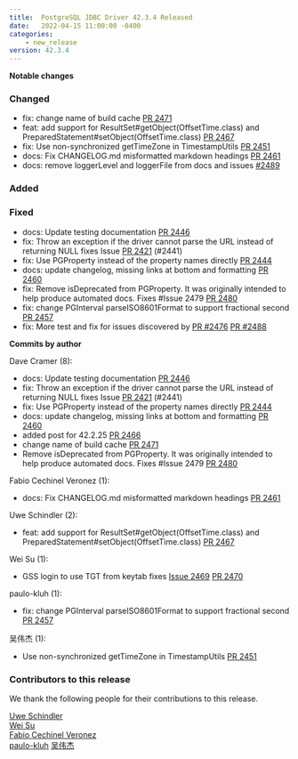 ```yaml
---
title:  PostgreSQL JDBC Driver 42.3.4 Released
date:   2022-04-15 11:00:00 -0400
categories:
    - new_release
version: 42.3.4
---
```


**Notable changes**

### Changed
- fix: change name of build cache [PR 2471](https://github.com/pgjdbc/pgjdbc/pull/2471)
- feat: add support for ResultSet#getObject(OffsetTime.class) and PreparedStatement#setObject(OffsetTime.class) [PR 2467](https://github.com/pgjdbc/pgjdbc/pull/2467)
- fix: Use non-synchronized getTimeZone in TimestampUtils [PR 2451](https://github.com/pgjdbc/pgjdbc/pull/2451)
- docs: Fix CHANGELOG.md misformatted markdown headings [PR 2461](https://github.com/pgjdbc/pgjdbc/pull/2461)
- docs:  remove loggerLevel and loggerFile from docs and issues [#2489](https://github.com/pgjdbc/pgjdbc/pull/2489)

### Added

### Fixed
- docs: Update testing documentation [PR 2446](https://github.com/pgjdbc/pgjdbc/pull/2446)
- fix: Throw an exception if the driver cannot parse the URL instead of returning NULL fixes Issue [PR 2421](https://github.com/pgjdbc/pgjdbc/pull/2421) (#2441)
- fix: Use PGProperty instead of the property names directly [PR 2444](https://github.com/pgjdbc/pgjdbc/pull/2444)
- docs: update changelog, missing links at bottom and formatting [PR 2460](https://github.com/pgjdbc/pgjdbc/pull/2460)
- fix: Remove isDeprecated from PGProperty. It was originally intended to help produce automated docs. Fixes #Issue 2479 [PR 2480](https://github.com/pgjdbc/pgjdbc/pull/2480)
- fix: change PGInterval parseISO8601Format to support fractional second [PR 2457](https://github.com/pgjdbc/pgjdbc/pull/2457)
- fix: More test and fix for issues discovered by [PR #2476](https://github.com/pgjdbc/pgjdbc/pull/2476) [PR #2488](https://github.com/pgjdbc/pgjdbc/pull/2488)

<!--more-->

**Commits by author**

Dave Cramer (8):

* docs: Update testing documentation [PR 2446](https://github.com/pgjdbc/pgjdbc/pull/2446)
* fix: Throw an exception if the driver cannot parse the URL instead of returning NULL fixes Issue [PR 2421](https://github.com/pgjdbc/pgjdbc/pull/2421) (#2441)
* fix: Use PGProperty instead of the property names directly [PR 2444](https://github.com/pgjdbc/pgjdbc/pull/2444)
* docs: update changelog, missing links at bottom and formatting [PR 2460](https://github.com/pgjdbc/pgjdbc/pull/2460)
* added post for 42.2.25 [PR 2466](https://github.com/pgjdbc/pgjdbc/pull/2466)
* change name of build cache [PR 2471](https://github.com/pgjdbc/pgjdbc/pull/2471)
* Remove isDeprecated from PGProperty. It was originally intended to help produce automated docs. Fixes #Issue 2479 [PR 2480](https://github.com/pgjdbc/pgjdbc/pull/2480)

Fabio Cechinel Veronez (1):

* docs: Fix CHANGELOG.md misformatted markdown headings [PR 2461](https://github.com/pgjdbc/pgjdbc/pull/2461)

Uwe Schindler (2):

* feat: add support for ResultSet#getObject(OffsetTime.class) and PreparedStatement#setObject(OffsetTime.class) [PR 2467](https://github.com/pgjdbc/pgjdbc/pull/2467)

Wei Su (1):
* GSS login to use TGT from keytab fixes [Issue 2469](https://github.com/pgjdbc/pgjdbc/issues/2469) [PR 2470](https://github.com/pgjdbc/pgjdbc/pull/2470)

paulo-kluh (1):

* fix: change PGInterval parseISO8601Format to support fractional second [PR 2457](https://github.com/pgjdbc/pgjdbc/pull/2457)

吴伟杰 (1):

* Use non-synchronized getTimeZone in TimestampUtils [PR 2451](https://github.com/pgjdbc/pgjdbc/pull/2451)

<a name="contributors_{{ page.version }}"></a>
### Contributors to this release

We thank the following people for their contributions to this release.

[Uwe Schindler](https://github.com/uschindler)  
[Wei Su](https://github.com/suwei111333)  
[Fabio Cechinel Veronez](https://github.com/fcv)  
[paulo-kluh](https://github.com/paulo-kluh)
[吴伟杰](https://github.com/TeslaCN)  
